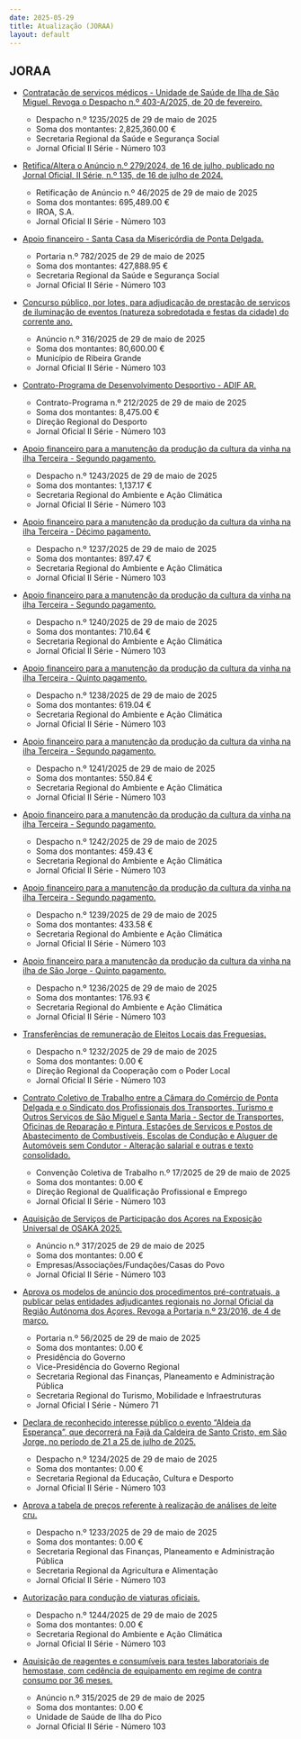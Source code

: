 ```yaml
---
date: 2025-05-29
title: Atualização (JORAA)
layout: default
---
```

## JORAA

* [Contratação de serviços médicos - Unidade de Saúde de Ilha de São Miguel. Revoga o Despacho n.º 403-A/2025, de 20 de fevereiro.](https://jo.azores.gov.pt/#/ato/62b0e57e-fc91-4ef4-ac2e-9c35d7244de5)
  * Despacho n.º 1235/2025 de 29 de maio de 2025
  * Soma dos montantes: 2,825,360.00 €
  * Secretaria Regional da Saúde e Segurança Social
  * Jornal Oficial II Série - Número 103

* [Retifica/Altera o Anúncio n.º 279/2024, de 16 de julho, publicado no Jornal Oficial, II Série, n.º 135, de 16 de julho de 2024.](https://jo.azores.gov.pt/#/ato/9af71952-c4d3-427f-896a-3cfc3516774b)
  * Retificação de Anúncio n.º 46/2025 de 29 de maio de 2025
  * Soma dos montantes: 695,489.00 €
  * IROA, S.A.
  * Jornal Oficial II Série - Número 103

* [Apoio financeiro - Santa Casa da Misericórdia de Ponta Delgada.](https://jo.azores.gov.pt/#/ato/5f6de15d-65d7-43da-bf4f-eee036a41e32)
  * Portaria n.º 782/2025 de 29 de maio de 2025
  * Soma dos montantes: 427,888.95 €
  * Secretaria Regional da Saúde e Segurança Social
  * Jornal Oficial II Série - Número 103

* [Concurso público, por lotes, para adjudicação de prestação de serviços de iluminação de eventos (natureza sobredotada e festas da cidade) do corrente ano.](https://jo.azores.gov.pt/#/ato/065d3785-0ffc-4563-be8d-fe43b86daf0b)
  * Anúncio n.º 316/2025 de 29 de maio de 2025
  * Soma dos montantes: 80,600.00 €
  * Município de Ribeira Grande
  * Jornal Oficial II Série - Número 103

* [Contrato-Programa de Desenvolvimento Desportivo - ADIF AR.](https://jo.azores.gov.pt/#/ato/0a5cf0d1-534b-4a6b-b7a0-049920cdf271)
  * Contrato-Programa n.º 212/2025 de 29 de maio de 2025
  * Soma dos montantes: 8,475.00 €
  * Direção Regional do Desporto
  * Jornal Oficial II Série - Número 103

* [Apoio financeiro para a manutenção da produção da cultura da vinha na ilha Terceira - Segundo pagamento.](https://jo.azores.gov.pt/#/ato/fdea69f2-03c6-458b-87a9-9d989643b037)
  * Despacho n.º 1243/2025 de 29 de maio de 2025
  * Soma dos montantes: 1,137.17 €
  * Secretaria Regional do Ambiente e Ação Climática
  * Jornal Oficial II Série - Número 103

* [Apoio financeiro para a manutenção da produção da cultura da vinha na ilha Terceira - Décimo pagamento.](https://jo.azores.gov.pt/#/ato/1b916142-eced-4b35-8b4a-8c1b675f5fcd)
  * Despacho n.º 1237/2025 de 29 de maio de 2025
  * Soma dos montantes: 897.47 €
  * Secretaria Regional do Ambiente e Ação Climática
  * Jornal Oficial II Série - Número 103

* [Apoio financeiro para a manutenção da produção da cultura da vinha na ilha Terceira - Segundo pagamento.](https://jo.azores.gov.pt/#/ato/8e743a95-2a6e-4c6b-87a5-d9c305a4de4a)
  * Despacho n.º 1240/2025 de 29 de maio de 2025
  * Soma dos montantes: 710.64 €
  * Secretaria Regional do Ambiente e Ação Climática
  * Jornal Oficial II Série - Número 103

* [Apoio financeiro para a manutenção da produção da cultura da vinha na ilha Terceira - Quinto pagamento.](https://jo.azores.gov.pt/#/ato/2a2f7f3b-0ed7-4980-8be1-dedbd023f3f9)
  * Despacho n.º 1238/2025 de 29 de maio de 2025
  * Soma dos montantes: 619.04 €
  * Secretaria Regional do Ambiente e Ação Climática
  * Jornal Oficial II Série - Número 103

* [Apoio financeiro para a manutenção da produção da cultura da vinha na ilha Terceira - Segundo pagamento.](https://jo.azores.gov.pt/#/ato/9821cf42-5d9f-4353-ae6b-85e2a48c4144)
  * Despacho n.º 1241/2025 de 29 de maio de 2025
  * Soma dos montantes: 550.84 €
  * Secretaria Regional do Ambiente e Ação Climática
  * Jornal Oficial II Série - Número 103

* [Apoio financeiro para a manutenção da produção da cultura da vinha na ilha Terceira - Segundo pagamento.](https://jo.azores.gov.pt/#/ato/bbfd6c60-b579-4742-ba68-8137e65c41d7)
  * Despacho n.º 1242/2025 de 29 de maio de 2025
  * Soma dos montantes: 459.43 €
  * Secretaria Regional do Ambiente e Ação Climática
  * Jornal Oficial II Série - Número 103

* [Apoio financeiro para a manutenção da produção da cultura da vinha na ilha Terceira - Segundo pagamento.](https://jo.azores.gov.pt/#/ato/55110b18-6693-48f2-8e3a-6c22b12bdaa5)
  * Despacho n.º 1239/2025 de 29 de maio de 2025
  * Soma dos montantes: 433.58 €
  * Secretaria Regional do Ambiente e Ação Climática
  * Jornal Oficial II Série - Número 103

* [Apoio financeiro para a manutenção da produção da cultura da vinha na ilha de São Jorge - Quinto pagamento.](https://jo.azores.gov.pt/#/ato/e35b5c56-8ea8-423c-b436-cae665ef6a84)
  * Despacho n.º 1236/2025 de 29 de maio de 2025
  * Soma dos montantes: 176.93 €
  * Secretaria Regional do Ambiente e Ação Climática
  * Jornal Oficial II Série - Número 103

* [Transferências de remuneração de Eleitos Locais das Freguesias.](https://jo.azores.gov.pt/#/ato/4d0f9af2-bb2d-42ac-8789-0229f8baf979)
  * Despacho n.º 1232/2025 de 29 de maio de 2025
  * Soma dos montantes: 0.00 €
  * Direção Regional da Cooperação com o Poder Local
  * Jornal Oficial II Série - Número 103

* [Contrato Coletivo de Trabalho entre a Câmara do Comércio de Ponta Delgada e o Sindicato dos Profissionais dos Transportes, Turismo e Outros Serviços de São Miguel e Santa Maria - Sector de Transportes, Oficinas de Reparação e Pintura, Estações de Serviços e Postos de Abastecimento de Combustíveis, Escolas de Condução e Aluguer de Automóveis sem Condutor - Alteração salarial e outras e texto consolidado.](https://jo.azores.gov.pt/#/ato/d81ebaa5-da4c-4144-be69-5e5832fb8b36)
  * Convenção Coletiva de Trabalho n.º 17/2025 de 29 de maio de 2025
  * Soma dos montantes: 0.00 €
  * Direção Regional de Qualificação Profissional e Emprego
  * Jornal Oficial II Série - Número 103

* [Aquisição de Serviços de Participação dos Açores na Exposição Universal de OSAKA 2025.](https://jo.azores.gov.pt/#/ato/1f0c6fa0-74a6-4ce6-b115-1fa62f48ed0f)
  * Anúncio n.º 317/2025 de 29 de maio de 2025
  * Soma dos montantes: 0.00 €
  * Empresas/Associações/Fundações/Casas do Povo
  * Jornal Oficial II Série - Número 103

* [Aprova os modelos de anúncio dos procedimentos pré-contratuais, a publicar pelas entidades adjudicantes regionais no Jornal Oficial da Região Autónoma dos Açores. Revoga a Portaria n.º 23/2016, de 4 de março.](https://jo.azores.gov.pt/#/ato/b8068325-4e79-4942-a2d1-ee1f3eeda61a)
  * Portaria n.º 56/2025 de 29 de maio de 2025
  * Soma dos montantes: 0.00 €
  * Presidência do Governo
  * Vice-Presidência do Governo Regional
  * Secretaria Regional das Finanças, Planeamento e Administração Pública
  * Secretaria Regional do Turismo, Mobilidade e Infraestruturas
  * Jornal Oficial I Série - Número 71

* [Declara de reconhecido interesse público o evento “Aldeia da Esperança”, que decorrerá na Fajã da Caldeira de Santo Cristo, em São Jorge, no período de 21 a 25 de julho de 2025.](https://jo.azores.gov.pt/#/ato/287d49d5-a214-41ff-96b5-22bf8bc8c95d)
  * Despacho n.º 1234/2025 de 29 de maio de 2025
  * Soma dos montantes: 0.00 €
  * Secretaria Regional da Educação, Cultura e Desporto
  * Jornal Oficial II Série - Número 103

* [Aprova a tabela de preços referente à realização de análises de leite cru.](https://jo.azores.gov.pt/#/ato/d7884574-c443-4510-852d-ba0080a44058)
  * Despacho n.º 1233/2025 de 29 de maio de 2025
  * Soma dos montantes: 0.00 €
  * Secretaria Regional das Finanças, Planeamento e Administração Pública
  * Secretaria Regional da Agricultura e Alimentação
  * Jornal Oficial II Série - Número 103

* [Autorização para condução de viaturas oficiais.](https://jo.azores.gov.pt/#/ato/4e8182b0-92c2-4520-a289-4cbda6e2c8bf)
  * Despacho n.º 1244/2025 de 29 de maio de 2025
  * Soma dos montantes: 0.00 €
  * Secretaria Regional do Ambiente e Ação Climática
  * Jornal Oficial II Série - Número 103

* [Aquisição de reagentes e consumíveis para testes laboratoriais de hemostase, com cedência de equipamento em regime de contra consumo por 36 meses.](https://jo.azores.gov.pt/#/ato/cf77a64f-043d-4774-b912-d4367d41adcb)
  * Anúncio n.º 315/2025 de 29 de maio de 2025
  * Soma dos montantes: 0.00 €
  * Unidade de Saúde de Ilha do Pico 
  * Jornal Oficial II Série - Número 103
